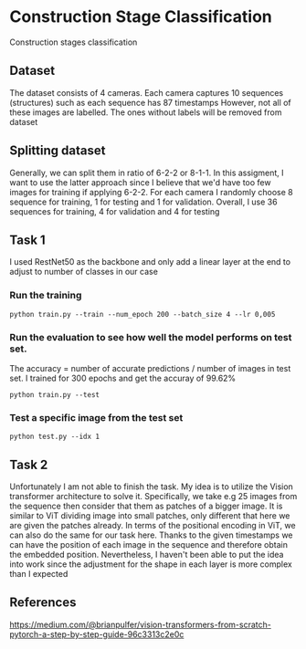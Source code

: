 # Construction Stage Classification
Construction stages classification

## Dataset 
The dataset consists of 4 cameras. Each camera captures 10 sequences (structures) such as each sequence has 87 timestamps
However, not all of these images are labelled. The ones without labels will be removed from dataset

## Splitting dataset
Generally, we can split them in ratio of 6-2-2 or 8-1-1. In this assigment, I want to use the latter approach since I believe that we'd have too few images for training if applying 6-2-2.
For each camera I randomly choose 8 sequence for training, 1 for testing and 1 for validation. Overall, I use 36 sequences for training, 4 for validation and 4 for testing 

## Task 1
I used RestNet50 as the backbone and only add a linear layer at the end to adjust to number of classes in our case
### Run the training
```python train.py --train --num_epoch 200 --batch_size 4 --lr 0,005```
### Run the evaluation to see how well the model performs on test set. 
The accuracy = number of accurate predictions / number of images in test set. I trained for 300 epochs and get the accuray of 99.62%

```python train.py --test```

### Test a specific image from the test set 
```python test.py --idx 1```

## Task 2
Unfortunately I am not able to finish the task. My idea is to utilize the Vision transformer architecture to solve it. Specifically, we take e.g 25 images from the sequence then consider that them as patches of a bigger image. It is similar to ViT dividing image into small patches, only different that here we are given the patches already. In terms of the positional encoding in ViT, we can also do the same for our task here. Thanks to the given timestamps we can have the position of each image in the sequence and therefore obtain the embedded position. Nevertheless, I haven't been able to put the idea into work since the adjustment for the shape in each layer is more complex than I expected
## References
https://medium.com/@brianpulfer/vision-transformers-from-scratch-pytorch-a-step-by-step-guide-96c3313c2e0c
